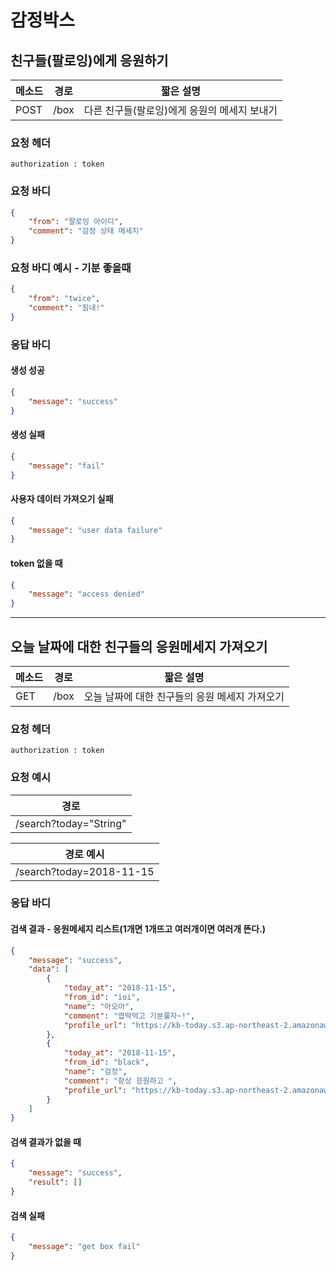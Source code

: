 # 감정박스

## 친구들(팔로잉)에게 응원하기

| 메소드 | 경로 | 짧은 설명                                    |
| ------ | ---- | -------------------------------------------- |
| POST   | /box | 다른 친구들(팔로잉)에게 응원의 메세지 보내기 |

### 요청 헤더

```
authorization : token
```

### 요청 바디

```json
{
    "from": "팔로잉 아이디",
    "comment": "감정 상태 메세지"
}
```

### 요청 바디 예시 - 기분 좋을때

```json
{
    "from": "twice",
    "comment": "힘내!"
}
```

### 응답 바디

#### 생성 성공

```json
{
    "message": "success"
}
```

#### 생성 실패

```json
{
    "message": "fail"
}
```

#### 사용자 데이터 가져오기 실패

```json
{
    "message": "user data failure"
}
```

#### token 없을 때

```json
{
    "message": "access denied"
}
```

------

## 오늘 날짜에 대한 친구들의 응원메세지 가져오기

| 메소드 | 경로 | 짧은 설명                                      |
| ------ | ---- | ---------------------------------------------- |
| GET    | /box | 오늘 날짜에 대한 친구들의 응원 메세지 가져오기 |

### 요청 헤더

```
authorization : token
```

### 요청 예시

| 경로                   |
| ---------------------- |
| /search?today="String" |

| 경로 예시                |
| ------------------------ |
| /search?today=2018-11-15 |

### 응답 바디

#### 검색 결과 - 응원메세지 리스트(1개면 1개뜨고 여러개이면 여러개 뜬다.)

```json
{
    "message": "success",
    "data": [
        {
            "today_at": "2018-11-15",
            "from_id": "ioi",
            "name": "아오아",
            "comment": "엽떡먹고 기분풀자~!",
            "profile_url": "https://kb-today.s3.ap-northeast-2.amazonaws.com/1541789189792.png"
        },
        {
            "today_at": "2018-11-15",
            "from_id": "black",
            "name": "검정",
            "comment": "항상 응원하고 ",
            "profile_url": "https://kb-today.s3.ap-northeast-2.amazonaws.com/1541789189792.png"
        }
    ]
}
```

#### 검색 결과가 없을 때

```json
{
    "message": "success",
    "result": []
}
```

#### 검색 실패

```json
{
    "message": "get box fail"
}
```